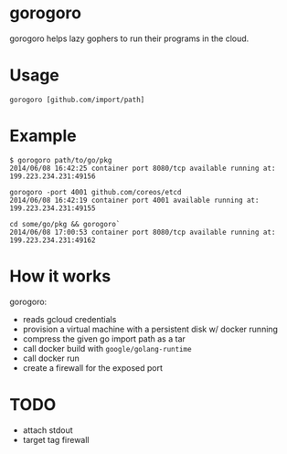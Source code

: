 gorogoro
========

gorogoro helps lazy gophers to run their programs in the cloud.

# Usage

```
gorogoro [github.com/import/path]
```

# Example

```
$ gorogoro path/to/go/pkg
2014/06/08 16:42:25 container port 8080/tcp available running at: 199.223.234.231:49156
```

```
gorogoro -port 4001 github.com/coreos/etcd
2014/06/08 16:42:19 container port 4001 available running at: 199.223.234.231:49155
```

```
cd some/go/pkg && gorogoro`
2014/06/08 17:00:53 container port 8080/tcp available running at: 199.223.234.231:49162
```

# How it works

gorogoro:
- reads gcloud credentials
- provision a virtual machine with a persistent disk w/ docker running
- compress the given go import path as a tar
- call docker build with `google/golang-runtime`
- call docker run
- create a firewall for the exposed port

# TODO

- attach stdout
- target tag firewall
